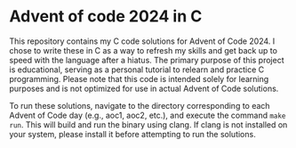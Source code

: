 # Advent of code 2024 in C 

This repository contains my C code solutions for Advent of Code 2024. I chose to write these in C as a way to refresh my skills and get back up to speed with the language after a hiatus. The primary purpose of this project is educational, serving as a personal tutorial to relearn and practice C programming. Please note that this code is intended solely for learning purposes and is not optimized for use in actual Advent of Code solutions.

To run these solutions, navigate to the directory corresponding to each Advent of Code day (e.g., aoc1, aoc2, etc.), and execute the command `make run`. This will build and run the binary using clang. If clang is not installed on your system, please install it before attempting to run the solutions.
